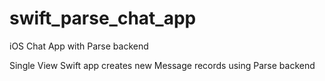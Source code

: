 # swift_parse_chat_app
iOS Chat App with Parse backend

Single View Swift app creates new Message records using Parse backend
